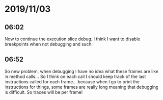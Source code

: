 # 2019/11/03

## 06:02

Now to continue the execution slice debug. I think I want to disable
breakpoints when not debugging and such.

## 06:52

So new problem, when debugging I have no idea what these frames are
like in method calls... So I think on each call I should keep track
of the last instructions called for each frame... because when I go to
print the instructions for things, some frames are really long meaning
that debugging is difficult. So traces will be per frame!
